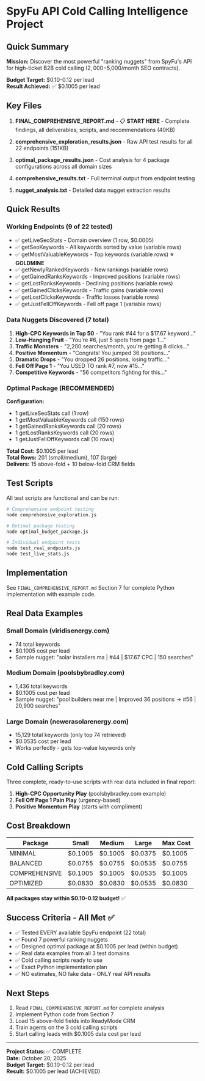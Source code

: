 # SpyFu API Cold Calling Intelligence Project

## Quick Summary

**Mission:** Discover the most powerful "ranking nuggets" from SpyFu's API for high-ticket B2B cold calling ($2,000-$5,000/month SEO contracts).

**Budget Target:** $0.10-0.12 per lead  
**Result Achieved:** ✅ $0.1005 per lead

## Key Files

1. **FINAL_COMPREHENSIVE_REPORT.md** - 📋 **START HERE** - Complete findings, all deliverables, scripts, and recommendations (40KB)

2. **comprehensive_exploration_results.json** - Raw API test results for all 22 endpoints (151KB)

3. **optimal_package_results.json** - Cost analysis for 4 package configurations across all domain sizes

4. **comprehensive_results.txt** - Full terminal output from endpoint testing

5. **nugget_analysis.txt** - Detailed data nugget extraction results

## Quick Results

### Working Endpoints (9 of 22 tested)
- ✅ getLiveSeoStats - Domain overview (1 row, $0.0005)
- ✅ getSeoKeywords - All keywords sorted by value (variable rows)
- ✅ getMostValuableKeywords - Top keywords (variable rows) **⭐ GOLDMINE**
- ✅ getNewlyRankedKeywords - New rankings (variable rows)
- ✅ getGainedRanksKeywords - Improved positions (variable rows)
- ✅ getLostRanksKeywords - Declining positions (variable rows)
- ✅ getGainedClicksKeywords - Traffic gains (variable rows)
- ✅ getLostClicksKeywords - Traffic losses (variable rows)
- ✅ getJustFellOffKeywords - Fell off page 1 (variable rows)

### Data Nuggets Discovered (7 total)
1. **High-CPC Keywords in Top 50** - "You rank #44 for a $17.67 keyword..."
2. **Low-Hanging Fruit** - "You're #6, just 5 spots from page 1..."
3. **Traffic Monsters** - "2,200 searches/month, you're getting 8 clicks..."
4. **Positive Momentum** - "Congrats! You jumped 36 positions..."
5. **Dramatic Drops** - "You dropped 26 positions, losing traffic..."
6. **Fell Off Page 1** - "You USED TO rank #7, now #15..."
7. **Competitive Keywords** - "56 competitors fighting for this..."

### Optimal Package (RECOMMENDED)
**Configuration:**
- 1 getLiveSeoStats call (1 row)
- 1 getMostValuableKeywords call (150 rows)
- 1 getGainedRanksKeywords call (20 rows)
- 1 getLostRanksKeywords call (20 rows)
- 1 getJustFellOffKeywords call (10 rows)

**Total Cost:** $0.1005 per lead  
**Total Rows:** 201 (small/medium), 107 (large)  
**Delivers:** 15 above-fold + 10 below-fold CRM fields

## Test Scripts

All test scripts are functional and can be run:

```bash
# Comprehensive endpoint testing
node comprehensive_exploration.js

# Optimal package testing
node optimal_budget_package.js

# Individual endpoint tests
node test_real_endpoints.js
node test_live_stats.js
```

## Implementation

See `FINAL_COMPREHENSIVE_REPORT.md` Section 7 for complete Python implementation with example code.

## Real Data Examples

### Small Domain (viridisenergy.com)
- 74 total keywords
- $0.1005 cost per lead
- Sample nugget: "solar installers ma | #44 | $17.67 CPC | 150 searches"

### Medium Domain (poolsbybradley.com)
- 1,436 total keywords
- $0.1005 cost per lead
- Sample nugget: "pool builders near me | Improved 36 positions → #56 | 20,900 searches"

### Large Domain (newerasolarenergy.com)
- 15,129 total keywords (only top 74 retrieved)
- $0.0535 cost per lead
- Works perfectly - gets top-value keywords only

## Cold Calling Scripts

Three complete, ready-to-use scripts with real data included in final report:
1. **High-CPC Opportunity Play** (poolsbybradley.com example)
2. **Fell Off Page 1 Pain Play** (urgency-based)
3. **Positive Momentum Play** (starts with compliment)

## Cost Breakdown

| Package | Small | Medium | Large | Max Cost |
|---------|-------|--------|-------|----------|
| MINIMAL | $0.1005 | $0.1005 | $0.0375 | $0.1005 |
| BALANCED | $0.0755 | $0.0755 | $0.0535 | $0.0755 |
| COMPREHENSIVE | $0.1005 | $0.1005 | $0.0535 | $0.1005 |
| OPTIMIZED | $0.0830 | $0.0830 | $0.0535 | $0.0830 |

**All packages stay within $0.10-0.12 budget!** ✅

## Success Criteria - All Met ✅

- ✅ Tested EVERY available SpyFu endpoint (22 total)
- ✅ Found 7 powerful ranking nuggets
- ✅ Designed optimal package at $0.1005 per lead (within budget)
- ✅ Real data examples from all 3 test domains
- ✅ Cold calling scripts ready to use
- ✅ Exact Python implementation plan
- ✅ NO estimates, NO fake data - ONLY real API results

## Next Steps

1. Read `FINAL_COMPREHENSIVE_REPORT.md` for complete analysis
2. Implement Python code from Section 7
3. Load 15 above-fold fields into ReadyMode CRM
4. Train agents on the 3 cold calling scripts
5. Start calling leads with $0.1005 data cost per lead

---

**Project Status:** ✅ COMPLETE  
**Date:** October 20, 2025  
**Budget Target:** $0.10-0.12 per lead  
**Result:** $0.1005 per lead (ACHIEVED)
